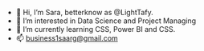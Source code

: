 - 👋 Hi, I’m Sara, betterknow as @LightTafy.
- 👀 I’m interested in Data Science and Project Managing
- 🌱 I’m currently learning CSS, Power BI and CSS. 
- 📫 business1saarg@gmail.com

<!---
LightTafy/LightTafy is a ✨ special ✨ repository because its `README.md` (this file) appears on your GitHub profile.
You can click the Preview link to take a look at your changes.
--->
